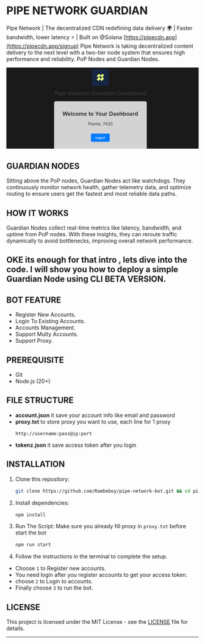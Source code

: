 # PIPE NETWORK GUARDIAN

Pipe Network | The decentralized CDN redefining data delivery 🌍 | Faster bandwidth, lower latency ⚡ | Built on @Solana [https://pipecdn.app](https://pipecdn.app/signup)
Pipe Network is taking decentralized content delivery to the next level with a two-tier node system that ensures high performance and reliability. PoP Nodes and Guardian Nodes.

![pipe-network](assets/image-1.png)

## GUARDIAN NODES

Sitting above the PoP nodes, Guardian Nodes act like watchdogs. They continuously monitor network health, gather telemetry data, and optimize routing to ensure users get the fastest and most reliable data paths.

## HOW IT WORKS

Guardian Nodes collect real-time metrics like latency, bandwidth, and uptime from PoP nodes.
With these insights, they can reroute traffic dynamically to avoid bottlenecks, improving overall network performance.

## OKE its enough for that intro , lets dive into the code. I will show you how to deploy a simple Guardian Node using CLI BETA VERSION.

## BOT FEATURE

- Register New Accounts.
- Login To Existing Accounts.
- Accounts Management.
- Support Multy Accounts.
- Support Proxy.

## PREREQUISITE

- Git
- Node.js (20+)

## FILE STRUCTURE

- **account.json** it save your account info like email and password
- **proxy.txt** to store proxy you want to use, each line for 1 proxy
  ```
  http://username:pass@ip:port
  ```
- **tokenz.json** it save access token after you login

## INSTALLATION

1. Clone this repository:
   ```bash
   git clone https://github.com/Rambeboy/pipe-network-bot.git && cd pipe-network-bot
   ```

2. Install dependencies:
   ```bash
   npm install
   ```

3. Run The Script: Make sure you already fill proxy in `proxy.txt` before start the bot
   
   ```bash
   npm run start
   ```

4. Follow the instructions in the terminal to complete the setup.
- Choose `1` to Register new accounts.
- You need login after you register accounts to get your access token.
- choose `2` to Login to accounts.
- Finally choose `3` to run the bot.

## LICENSE

This project is licensed under the MIT License - see the [LICENSE](LICENSE) file for details.

---
